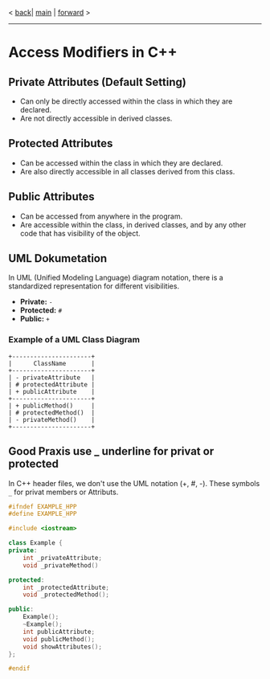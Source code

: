 < [back](cpp00_05_class_members_and_attributs)| [main](/) | [forward](cpp00_07_use_this_pointer.md)  >

---

# Access Modifiers in C++

## Private Attributes (Default Setting)

- Can only be directly accessed within the class in which they are declared.
- Are not directly accessible in derived classes.

## Protected Attributes

- Can be accessed within the class in which they are declared.
- Are also directly accessible in all classes derived from this class.

## Public Attributes

- Can be accessed from anywhere in the program.
- Are accessible within the class, in derived classes, and by any other code that has visibility of the object.

## UML Dokumetation
In UML (Unified Modeling Language) diagram notation, there is a standardized representation for different visibilities.

- **Private:** `-`
- **Protected:** `#`
- **Public:** `+`

### Example of a UML Class Diagram

```plaintext
+----------------------+
|      ClassName       |
+----------------------+
| - privateAttribute   |
| # protectedAttribute |
| + publicAttribute    |
+----------------------+
| + publicMethod()     |
| # protectedMethod()  |
| - privateMethod()    |
+----------------------+
```

## Good Praxis use **_** underline for privat or protected  

In C++ header files, we don't use the UML notation (+, #, -). These symbols `_` for privat members or Attributs.

```cpp
#ifndef EXAMPLE_HPP
#define EXAMPLE_HPP

#include <iostream>

class Example {
private:
    int _privateAttribute;
    void _privateMethod() 

protected:
    int _protectedAttribute;
    void _protectedMethod();

public:
	Example();
	~Example();
    int publicAttribute;
    void publicMethod();
    void showAttributes();
};

#endif
```


